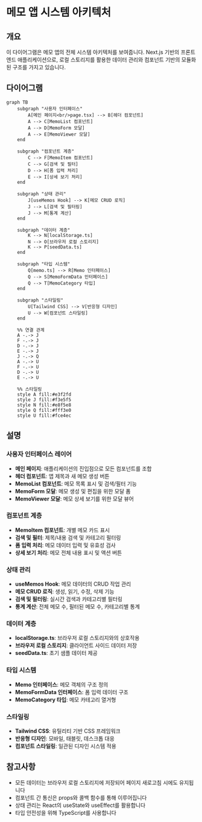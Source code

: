 # 메모 앱 시스템 아키텍처

## 개요

이 다이어그램은 메모 앱의 전체 시스템 아키텍처를 보여줍니다. Next.js 기반의 프론트엔드 애플리케이션으로, 로컬 스토리지를 활용한 데이터 관리와 컴포넌트 기반의 모듈화된 구조를 가지고 있습니다.

## 다이어그램

```mermaid
graph TB
    subgraph "사용자 인터페이스"
        A[메인 페이지<br/>page.tsx] --> B[헤더 컴포넌트]
        A --> C[MemoList 컴포넌트]
        A --> D[MemoForm 모달]
        A --> E[MemoViewer 모달]
    end

    subgraph "컴포넌트 계층"
        C --> F[MemoItem 컴포넌트]
        C --> G[검색 및 필터]
        D --> H[폼 입력 처리]
        E --> I[상세 보기 처리]
    end

    subgraph "상태 관리"
        J[useMemos Hook] --> K[메모 CRUD 로직]
        J --> L[검색 및 필터링]
        J --> M[통계 계산]
    end

    subgraph "데이터 계층"
        K --> N[localStorage.ts]
        N --> O[브라우저 로컬 스토리지]
        K --> P[seedData.ts]
    end

    subgraph "타입 시스템"
        Q[memo.ts] --> R[Memo 인터페이스]
        Q --> S[MemoFormData 인터페이스]
        Q --> T[MemoCategory 타입]
    end

    subgraph "스타일링"
        U[Tailwind CSS] --> V[반응형 디자인]
        U --> W[컴포넌트 스타일링]
    end

    %% 연결 관계
    A -.-> J
    F -.-> J
    D -.-> J
    E -.-> J
    J -.-> Q
    A -.-> U
    F -.-> U
    D -.-> U
    E -.-> U

    %% 스타일링
    style A fill:#e3f2fd
    style J fill:#f3e5f5
    style N fill:#e8f5e8
    style Q fill:#fff3e0
    style U fill:#fce4ec
```

## 설명

### 사용자 인터페이스 레이어
- **메인 페이지**: 애플리케이션의 진입점으로 모든 컴포넌트를 조합
- **헤더 컴포넌트**: 앱 제목과 새 메모 생성 버튼
- **MemoList 컴포넌트**: 메모 목록 표시 및 검색/필터 기능
- **MemoForm 모달**: 메모 생성 및 편집을 위한 모달 폼
- **MemoViewer 모달**: 메모 상세 보기를 위한 모달 뷰어

### 컴포넌트 계층
- **MemoItem 컴포넌트**: 개별 메모 카드 표시
- **검색 및 필터**: 제목/내용 검색 및 카테고리 필터링
- **폼 입력 처리**: 메모 데이터 입력 및 유효성 검사
- **상세 보기 처리**: 메모 전체 내용 표시 및 액션 버튼

### 상태 관리
- **useMemos Hook**: 메모 데이터의 CRUD 작업 관리
- **메모 CRUD 로직**: 생성, 읽기, 수정, 삭제 기능
- **검색 및 필터링**: 실시간 검색과 카테고리별 필터링
- **통계 계산**: 전체 메모 수, 필터된 메모 수, 카테고리별 통계

### 데이터 계층
- **localStorage.ts**: 브라우저 로컬 스토리지와의 상호작용
- **브라우저 로컬 스토리지**: 클라이언트 사이드 데이터 저장
- **seedData.ts**: 초기 샘플 데이터 제공

### 타입 시스템
- **Memo 인터페이스**: 메모 객체의 구조 정의
- **MemoFormData 인터페이스**: 폼 입력 데이터 구조
- **MemoCategory 타입**: 메모 카테고리 열거형

### 스타일링
- **Tailwind CSS**: 유틸리티 기반 CSS 프레임워크
- **반응형 디자인**: 모바일, 태블릿, 데스크톱 대응
- **컴포넌트 스타일링**: 일관된 디자인 시스템 적용

## 참고사항

- 모든 데이터는 브라우저 로컬 스토리지에 저장되어 페이지 새로고침 시에도 유지됩니다
- 컴포넌트 간 통신은 props와 콜백 함수를 통해 이루어집니다
- 상태 관리는 React의 useState와 useEffect를 활용합니다
- 타입 안전성을 위해 TypeScript를 사용합니다 